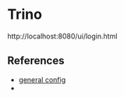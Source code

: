 # Trino

http://localhost:8080/ui/login.html

## References

- [general config](https://trino.io/docs/current/installation/deployment.html)
- []()